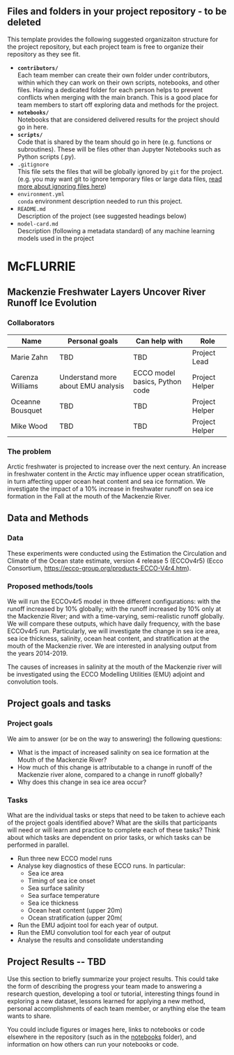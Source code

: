 ## Files and folders in your project repository - to be deleted

This template provides the following suggested organizaiton structure for the project repository, but each project team is free to organize their repository as they see fit.

* **`contributors/`**
<br> Each team member can create their own folder under contributors, within which they can work on their own scripts, notebooks, and other files. Having a dedicated folder for each person helps to prevent conflicts when merging with the main branch. This is a good place for team members to start off exploring data and methods for the project.
* **`notebooks/`**
<br> Notebooks that are considered delivered results for the project should go in here.
* **`scripts/`**
<br> Code that is shared by the team should go in here (e.g. functions or subroutines). These will be files other than Jupyter Notebooks such as Python scripts (.py).
* `.gitignore`
<br> This file sets the files that will be globally ignored by `git` for the project. (e.g. you may want git to ignore temporary files or large data files, [read more about ignoring files here](https://docs.github.com/en/get-started/getting-started-with-git/ignoring-files))
* `environment.yml`
<br> `conda` environment description needed to run this project.
* `README.md`
<br> Description of the project (see suggested headings below)
* `model-card.md`
<br> Description (following a metadata standard) of any machine learning models used in the project

# McFLURRIE
## Mackenzie Freshwater Layers Uncover River Runoff Ice Evolution

### Collaborators

| Name | Personal goals | Can help with | Role |
| ------------- | ------------- | ------------- | ------------- |
| Marie Zahn | TBD | TBD  | Project Lead |
| Carenza Williams | Understand more about EMU analysis | ECCO model basics, Python code | Project Helper |
| Oceanne Bousquet | TBD | TBD | Project Helper |
| Mike Wood | TBD | TBD | Project Helper |

### The problem

Arctic freshwater is projected to increase over the next century. An increase in freshwater content in the Arctic may influence upper ocean stratification, in turn affecting upper ocean heat content and sea ice formation. We investigate the impact of a 10% increase in freshwater runoff on sea ice formation in the Fall at the mouth of the Mackenzie River.

## Data and Methods

### Data

These experiments were conducted using the Estimation the Circulation and Climate of the Ocean state estimate, version 4 release 5 (ECCOv4r5) (Ecco Consortium, https://ecco-group.org/products-ECCO-V4r4.htm). 

### Proposed methods/tools

We will run the ECCOv4r5 model in three different configurations: with the runoff increased by 10% globally; with the runoff increased by 10% only at the Mackenzie River; and with a time-varying, semi-realistic runoff globally. We will compare these outputs, which have daily frequency, with the base ECCOv4r5 run. Particularly, we will investigate the change in sea ice area, sea ice thickness, salinity, ocean heat content, and stratification at the mouth of the Mackenzie river. We are interested in analysing output from the years 2014-2019.

The causes of increases in salinity at the mouth of the Mackenzie river will be investigated using the ECCO Modelling Utilities (EMU) adjoint and convolution tools. 

## Project goals and tasks

### Project goals

We aim to answer (or be on the way to answering) the following questions:

* What is the impact of increased salinity on sea ice formation at the Mouth of the Mackenzie River?
* How much of this change is attributable to a change in runoff of the Mackenzie river alone, compared to a change in runoff globally?
* Why does this change in sea ice area occur?

### Tasks

What are the individual tasks or steps that need to be taken to achieve each of the project goals identified above? What are the skills that participants will need or will learn and practice to complete each of these tasks? Think about which tasks are dependent on prior tasks, or which tasks can be performed in parallel.

* Run three new ECCO model runs
* Analyse key diagnostics of these ECCO runs. In particular:
  * Sea ice area
  * Timing of sea ice onset
  * Sea surface salinity
  * Sea surface temperature
  * Sea ice thickness
  * Ocean heat content (upper 20m)
  * Ocean stratification (upper 20m(
* Run the EMU adjoint tool for each year of output.
* Run the EMU convolution tool for each year of output
* Analyse the results and consolidate understanding

## Project Results -- TBD

Use this section to briefly summarize your project results. This could take the form of describing the progress your team made to answering a research question, developing a tool or tutorial, interesting things found in exploring a new dataset, lessons learned for applying a new method, personal accomplishments of each team member, or anything else the team wants to share.

You could include figures or images here, links to notebooks or code elsewhere in the repository (such as in the [notebooks](notebooks/) folder), and information on how others can run your notebooks or code.
